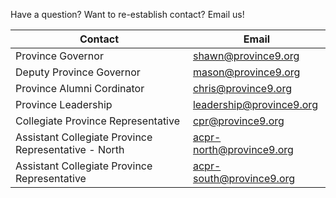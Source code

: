 
Have a question? Want to re-establish contact? Email us!

| Contact | Email |
| ------- | ----- |
| Province Governor | [shawn@province9.org](mailto:shawn@province9.org)
| Deputy Province Governor | [mason@province9.org](mailto:mason@province9.org)
| Province Alumni Cordinator | [chris@province9.org](mailto:chris@province9.org)
| Province Leadership | [leadership@province9.org](mailto:leadership@province9.org)
| Collegiate Province Representative | [cpr@province9.org](mailto:crp@province9.org)
| Assistant Collegiate Province Representative - North | [acpr-north@province9.org](mailto:acpr-north@province9.org)
| Assistant Collegiate Province Representative | [acpr-south@province9.org](mailto:acrp-south@province9.org)